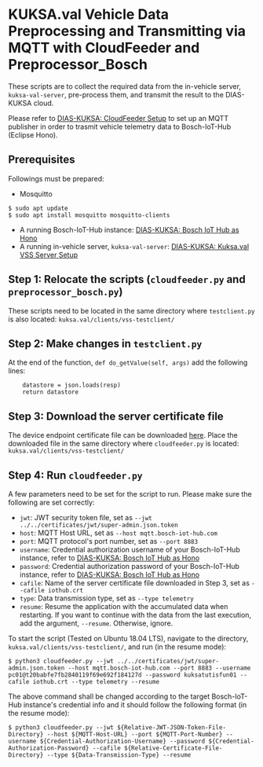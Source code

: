 # KUKSA.val Vehicle Data Preprocessing and Transmitting via MQTT with CloudFeeder and Preprocessor_Bosch

These scripts are to collect the required data from the in-vehicle server, `kuksa-val-server`, pre-process them, and transmit the result to the DIAS-KUKSA cloud.

Please refer to [DIAS-KUKSA: CloudFeeder Setup](https://dias-kuksa-doc.readthedocs.io/en/latest/contents/invehicle.html#kuksa-val-cloudfeeder-py-setup) to set up an MQTT publisher in order to trasmit vehicle telemetry data to Bosch-IoT-Hub (Eclipse Hono).

## Prerequisites  

Followings must be prepared:

* Mosquitto
~~~
$ sudo apt update
$ sudo apt install mosquitto mosquitto-clients
~~~
* A running Bosch-IoT-Hub instance: [DIAS-KUKSA: Bosch IoT Hub as Hono](https://dias-kuksa-doc.readthedocs.io/en/latest/contents/cloud.html#bosch-iot-hub-as-hono)
* A running in-vehicle server, `kuksa-val-server`: [DIAS-KUKSA: Kuksa.val VSS Server Setup](https://dias-kuksa-doc.readthedocs.io/en/latest/contents/invehicle.html#kuksa-val-kuksa-val-vss-server-setup)

## Step 1: Relocate the scripts (`cloudfeeder.py` and `preprocessor_bosch.py`)

These scripts need to be located in the same directory where `testclient.py` is also located: `kuksa.val/clients/vss-testclient/`

## Step 2: Make changes in `testclient.py`

At the end of the function, `def do_getValue(self, args)` add the following lines:
~~~
    datastore = json.loads(resp)
    return datastore
~~~

## Step 3: Download the server certificate file

The device endpoint certificate file can be downloaded [here](https://docs.bosch-iot-suite.com/hub/general-concepts/certificates.html).
Place the downloaded file in the same directory where `cloudfeeder.py` is located: `kuksa.val/clients/vss-testclient/`

## Step 4: Run `cloudfeeder.py`

A few parameters need to be set for the script to run. Please make sure the following are set correctly:

* `jwt`: JWT security token file, set as `--jwt ../../certificates/jwt/super-admin.json.token`
* `host`: MQTT Host URL, set as `--host mqtt.bosch-iot-hub.com`
* `port`: MQTT protocol's port number, set as `--port 8883`
* `username`: Credential authorization username of your Bosch-IoT-Hub instance, refer to [DIAS-KUKSA: Bosch IoT Hub as Hono](https://dias-kuksa-doc.readthedocs.io/en/latest/contents/cloud.html#bosch-iot-hub-as-hono)
* `password`: Credential authorization password of your Bosch-IoT-Hub instance, refer to [DIAS-KUKSA: Bosch IoT Hub as Hono](https://dias-kuksa-doc.readthedocs.io/en/latest/contents/cloud.html#bosch-iot-hub-as-hono)
* `cafile`: Name of the server certificate file downloaded in Step 3, set as `--cafile iothub.crt` 
* `type`: Data transmission type, set as `--type telemetry`
* `resume`: Resume the application with the accumulated data when restarting. If you want to continue with the data from the last execution, add the argument, `--resume`. Otherwise, ignore.

To start the script (Tested on Ubuntu 18.04 LTS), navigate to the directory, `kuksa.val/clients/vss-testclient/`, and run (in the resume mode):
~~~
$ python3 cloudfeeder.py --jwt ../../certificates/jwt/super-admin.json.token --host mqtt.bosch-iot-hub.com --port 8883 --username pc01@t20babfe7fb2840119f69e692f184127d --password kuksatutisfun01 --cafile iothub.crt --type telemetry --resume
~~~
The above command shall be changed according to the target Bosch-IoT-Hub instance's credential info and it should follow the following format (in the resume mode):
~~~
$ python3 cloudfeeder.py --jwt ${Relative-JWT-JSON-Token-File-Directory} --host ${MQTT-Host-URL} --port ${MQTT-Port-Number} --username ${Credential-Authorization-Username} --password ${Credential-Authorization-Password} --cafile ${Relative-Certificate-File-Directory} --type ${Data-Transmission-Type} --resume
~~~
